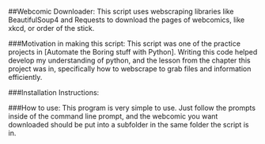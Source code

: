##Webcomic Downloader:
This script uses webscraping libraries like BeautifulSoup4 and Requests to download the pages of webcomics, like xkcd, or order of the stick.

###Motivation in making this script:
This script was one of the practice projects in [Automate the Boring stuff with Python]. Writing this code helped develop my understanding of python, and the lesson from the chapter this project was in, specifically how to webscrape to grab files and information efficiently.

###Installation Instructions:

###How to use:
This program is very simple to use. Just follow the prompts inside of the command line prompt, and the webcomic you want downloaded should be put into a subfolder in the same folder the script is in.
